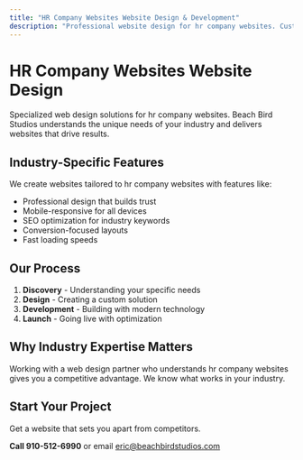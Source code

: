 ```yaml
---
title: "HR Company Websites Website Design & Development"
description: "Professional website design for hr company websites. Custom solutions tailored to your industry needs."
---
```


# HR Company Websites Website Design

Specialized web design solutions for hr company websites. Beach Bird Studios understands the unique needs of your industry and delivers websites that drive results.

## Industry-Specific Features

We create websites tailored to hr company websites with features like:

- Professional design that builds trust
- Mobile-responsive for all devices
- SEO optimization for industry keywords
- Conversion-focused layouts
- Fast loading speeds

## Our Process

1. **Discovery** - Understanding your specific needs
2. **Design** - Creating a custom solution
3. **Development** - Building with modern technology
4. **Launch** - Going live with optimization

## Why Industry Expertise Matters

Working with a web design partner who understands hr company websites gives you a competitive advantage. We know what works in your industry.

## Start Your Project

Get a website that sets you apart from competitors.

**Call 910-512-6990** or email eric@beachbirdstudios.com